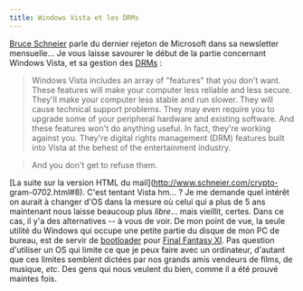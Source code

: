 ```yaml
---
title: Windows Vista et les DRMs
---
```


[Bruce Schneier](http://schneier.com) parle du dernier rejeton de Microsoft
dans sa newsletter mensuelle... Je vous laisse savourer le début de la partie
concernant Windows Vista, et sa gestion des
[DRMs](http://fr.wikipedia.org/wiki/Gestion_num%C3%A9rique_des_droits) :

> Windows Vista includes an array of "features" that you don't want. These
features will make your computer less reliable and less secure. They'll make
your computer less stable and run slower. They will cause technical support
problems. They may even require you to upgrade some of your peripheral
hardware and existing software. And these features won't do anything useful.
In fact, they're working against you. They're digital rights management (DRM)
features built into Vista at the behest of the entertainment industry.

>

> And you don't get to refuse them.

[La suite sur la version HTML du mail](http://www.schneier.com/crypto-
gram-0702.html#8). C'est tentant Vista hm... ? Je me demande quel intérêt on
aurait à changer d'OS dans la mesure où celui qui a plus de 5 ans maintenant
nous laisse beaucoup plus _libre_... mais vieillit, certes. Dans ce cas, il
y'a des alternatives -- à vous de voir. De mon point de vue, la seule utilité
du Windows qui occupe une petite partie du disque de mon PC de bureau, est de
servir de [bootloader](http://fr.wikipedia.org/wiki/Bootloader) pour [Final
Fantasy XI](http://fr.wikipedia.org/wiki/Final_Fantasy_XI). Pas question
d'utiliser un OS qui limite ce que je peux faire avec un ordinateur, d'autant
que ces limites semblent dictées par nos grands amis vendeurs de films, de
musique, _etc_. Des gens qui nous veulent du bien, comme il a été prouvé
maintes fois.

